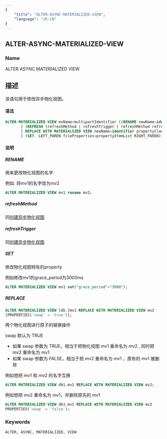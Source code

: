 ```yaml
---
{
    "title": "ALTER-ASYNC-MATERIALIZED-VIEW",
    "language": "zh-CN"
}
---
```


<!--
Licensed to the Apache Software Foundation (ASF) under one
or more contributor license agreements.  See the NOTICE file
distributed with this work for additional information
regarding copyright ownership.  The ASF licenses this file
to you under the Apache License, Version 2.0 (the
"License"); you may not use this file except in compliance
with the License.  You may obtain a copy of the License at

  http://www.apache.org/licenses/LICENSE-2.0

Unless required by applicable law or agreed to in writing,
software distributed under the License is distributed on an
"AS IS" BASIS, WITHOUT WARRANTIES OR CONDITIONS OF ANY
KIND, either express or implied.  See the License for the
specific language governing permissions and limitations
under the License.
-->

## ALTER-ASYNC-MATERIALIZED-VIEW

### Name

ALTER ASYNC MATERIALIZED VIEW

## 描述

该语句用于修改异步物化视图。

#### 语法

```sql
ALTER MATERIALIZED VIEW mvName=multipartIdentifier ((RENAME newName=identifier)
       | (REFRESH (refreshMethod | refreshTrigger | refreshMethod refreshTrigger))
       | REPLACE WITH MATERIALIZED VIEW newName=identifier propertyClause?
       | (SET  LEFT_PAREN fileProperties=propertyItemList RIGHT_PAREN))
```

#### 说明

##### RENAME

用来更改物化视图的名字

例如: 将mv1的名字改为mv2
```sql
ALTER MATERIALIZED VIEW mv1 rename mv2;
```

##### refreshMethod

同[创建异步物化视图](../Create/CREATE-ASYNC-MATERIALIZED-VIEW.md)

##### refreshTrigger

同[创建异步物化视图](../Create/CREATE-ASYNC-MATERIALIZED-VIEW.md)

##### SET
修改物化视图特有的property

例如修改mv1的grace_period为3000ms
```sql
ALTER MATERIALIZED VIEW mv1 set("grace_period"="3000");
```

##### REPLACE
```sql
ALTER MATERIALIZED VIEW [db.]mv1 REPLACE WITH MATERIALIZED VIEW mv2
[PROPERTIES('swap' = 'true')];
```
两个物化视图进行原子的替换操作

swap 默认为 TRUE
- 如果 swap 参数为 TRUE，相当于把物化视图 mv1 重命名为 mv2 , 同时把 mv2 重命名为 mv1
- 如果 swap 参数为 FALSE，相当于把 mv2 重命名为 mv1 ，原有的 mv1 被删除

例如想把 mv1 和 mv2 的名字互换
```sql
ALTER MATERIALIZED VIEW db1.mv1 REPLACE WITH MATERIALIZED VIEW mv2;
```

例如想把 mv2 重命名为 mv1，并删除原先的 mv1
```sql
ALTER MATERIALIZED VIEW db1.mv1 REPLACE WITH MATERIALIZED VIEW mv2
PROPERTIES('swap' = 'false');
```

### Keywords

    ALTER, ASYNC, MATERIALIZED, VIEW

